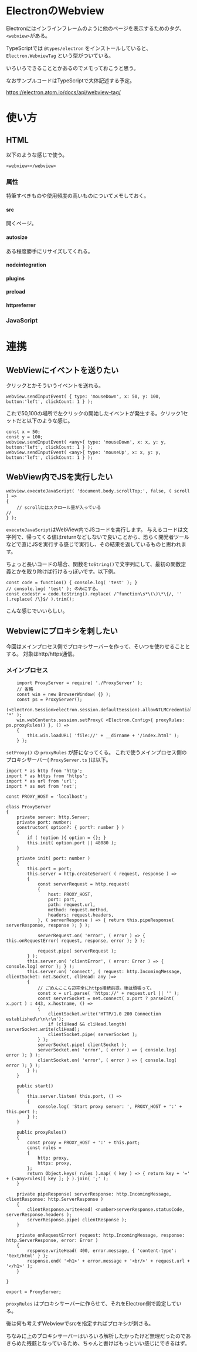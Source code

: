 # ElectronのWebview

Electronにはインラインフレームのように他のページを表示するためのタグ、`<webview>`がある。

TypeScriptでは `@types/electron` をインストールしていると、 `Electron.WebviewTag` という型がついている。

いろいろできることとかあるのでメモっておこうと思う。

なおサンプルコードはTypeScriptで大体記述する予定。

https://electron.atom.io/docs/api/webview-tag/

# 使い方

## HTML

以下のような感じで使う。

```
<webview></webview>
```

### 属性

特筆すべきものや使用頻度の高いものについてメモしておく。

#### src

開くページ。

#### autosize

ある程度勝手にリサイズしてくれる。

#### nodeintegration

#### plugins

#### preload

#### httpreferrer

### JavaScript

# 連携

## WebViewにイベントを送りたい

クリックとかそういうイベントを送れる。

```
webview.sendInputEvent( { type: 'mouseDown', x: 50, y: 100, button:'left', clickCount: 1 } );
```

これで50,100の場所で左クリックの開始したイベントが発生する。クリック1セットだと以下のような感じ。

```
const x = 50;
const y = 100;
webview.sendInputEvent( <any>{ type: 'mouseDown', x: x, y: y, button:'left', clickCount: 1 } );
webview.sendInputEvent( <any>{ type: 'mouseUp', x: x, y: y, button:'left', clickCount: 1 } );
```


## WebView内でJSを実行したい

```
webview.executeJavaScript( 'document.body.scrollTop;', false, ( scroll ) =>
{
	// scrollにはスクロール量が入っている
//
} );
```

`executeJavaScript`はWebView内でJSコードを実行します。
与えるコードは文字列で、帰ってくる値はreturnなどしないで良いことから、恐らく開発者ツールなどで直にJSを実行する感じで実行し、その結果を返しているものと思われます。

ちょっと長いコードの場合、関数を`toString()`で文字列にして、最初の関数定義とかを取り除けば行けるっぽいです。以下例。

```
const code = function() { console.log( 'test' ); }
// console.log( 'test' ); のみにする。
const codestr = code.toString().replace( /^function\s*\(\)\*\{/, '' ).replace( /\}$/ ).trim();
```

こんな感じでいいらしい。

## Webviewにプロキシを刺したい

今回はメインプロセス側でプロキシサーバーを作って、そいつを使わせることとする。
対象はhttp/https通信。

### メインプロセス
```
	import ProxyServer = require( './ProxyServer' );
	// 省略
	const win = new BrowserWindow( {} );
	const ps = ProxyServer();
	(<Electron.Session>electron.session.defaultSession).allowNTLMCredentialsForDomains( '*' );
	win.webContents.session.setProxy( <Electron.Config>{ proxyRules: ps.proxyRules() }, () =>
	{
		this.win.loadURL( 'file://' + __dirname + '/index.html' );
	} );
```

`setProxy()` の `proxyRules` が肝になってくる。
これで使うメインプロセス側のプロキシサーバー( `ProxyServer.ts` )は以下。

```
import * as http from 'http';
import * as https from 'https';
import * as url from 'url';
import * as net from 'net';

const PROXY_HOST = 'localhost';

class ProxyServer
{
	private server: http.Server;
	private port: number;
	constructor( option?: { port?: number } )
	{
		if ( !option ){ option = {}; }
		this.init( option.port || 48080 );
	}

	private init( port: number )
	{
		this.port = port;
		this.server = http.createServer( ( request, response ) =>
		{
			const serverRequest = http.request(
			{
				host: PROXY_HOST,
				port: port,
				path: request.url,
				method: request.method,
				headers: request.headers,
			}, ( serverResponse ) => { return this.pipeResponse( serverResponse, response ); } );

			serverRequest.on( 'error', ( error ) => { this.onRequestError( request, response, error ); } );

			request.pipe( serverRequest );
		} );
		this.server.on( 'clientError', ( error: Error ) => { console.log( error ); } );
		this.server.on( 'connect', ( request: http.IncomingMessage, clientSocket: net.Socket, cliHead: any )=>
		{
			// ごめんここら辺完全にhttps接続前提。後は頑張って。
			const x = url.parse( 'https://' + request.url || '' );
			const serverSocket = net.connect( x.port ? parseInt( x.port ) : 443, x.hostname, () =>
			{
				clientSocket.write('HTTP/1.0 200 Connection established\r\n\r\n');
				if (cliHead && cliHead.length) serverSocket.write(cliHead);
				clientSocket.pipe( serverSocket );
			} );
			serverSocket.pipe( clientSocket );
			serverSocket.on( 'error', ( error ) => { console.log( error ); } );
			clientSocket.on( 'error', ( error ) => { console.log( error ); } );
		} );
	}

	public start()
	{
		this.server.listen( this.port, () =>
		{
			console.log( 'Start proxy server: ', PROXY_HOST + ':' + this.port );
		} );
	}

	public proxyRules()
	{
		const proxy = PROXY_HOST + ':' + this.port;
		const rules =
		{
			http: proxy,
			https: proxy,
		};
		return Object.keys( rules ).map( ( key ) => { return key + '=' + (<any>rules)[ key ]; } ).join( ';' );
	}

	private pipeResponse( serverResponse: http.IncomingMessage, clientResponse: http.ServerResponse )
	{
		clientResponse.writeHead( <number>serverResponse.statusCode, serverResponse.headers );
		serverResponse.pipe( clientResponse );
	}

	private onRequestError( request: http.IncomingMessage, response: http.ServerResponse, error: Error )
	{
		response.writeHead( 400, error.message, { 'content-type': 'text/html' } );
		response.end( '<h1>' + error.message + '<br/>' + request.url + '</h1>' );
	}

}

export = ProxyServer;
```

`proxyRules` はプロキシサーバーに作らせて、それをElectron側で設定している。

後は何も考えずWebviewでsrcを指定すればプロキシが刺さる。

ちなみに上のプロキシサーバーはいろいろ解析したかったけど無理だったのであきらめた残骸となっているため、ちゃんと書けばもっといい感じにできるはず。


